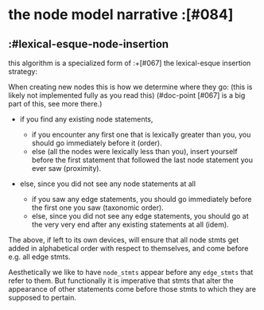 # the node model narrative :[#084]

## :#lexical-esque-node-insertion

this algorithm is a specialized form of :+[#067] the lexical-esque
insertion strategy:


When creating new nodes this is how we determine where they go:
(this is likely not implemented fully as you read this)
(#doc-point [#067] is a big part of this, see more there.)

  + if you find any existing node statements,
    + if you encounter any first one that is lexically greater than you,
      you should go immediately before it (order).
    + else (all the nodes were lexically less than you), insert yourself
      before the first statement that followed the last node statement
      you ever saw (proximity).

  + else, since you did not see any node statements at all
    + if you saw any edge statements, you should go immediately
      before the first one you saw (taxonomic order).
    + else, since you did not see any edge statements, you should go
      at the very very end after any existing statements at all (idem).

The above, if left to its own devices, will ensure that all node stmts
get added in alphabetical order with respect to themselves, and come
before e.g. all edge stmts.

Aesthetically we like to have `node_stmts` appear before any `edge_stmts`
that refer to them. But functionally it is imperative that stmts
that alter the appearance of other statements come before those stmts
to which they are supposed to pertain.
